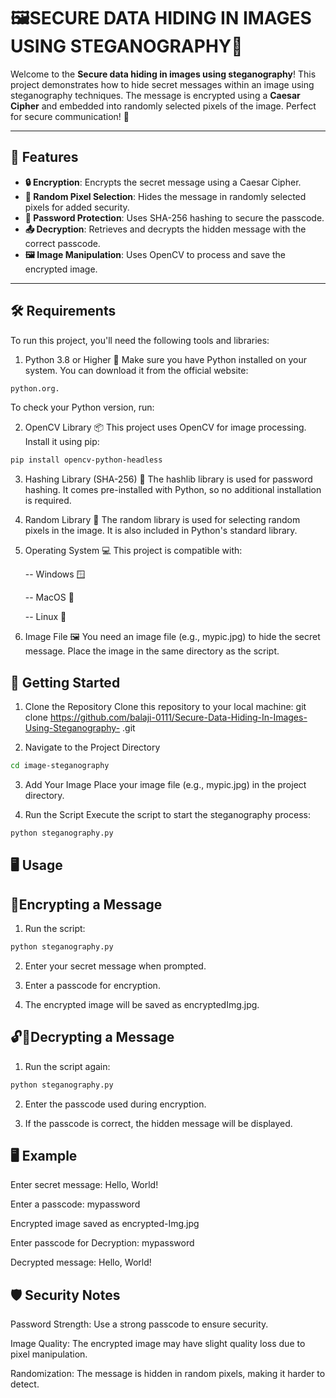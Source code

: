 # 🖼️SECURE DATA HIDING IN IMAGES USING STEGANOGRAPHY🔐

Welcome to the **Secure data hiding in images using steganography**! This project demonstrates how to hide secret messages within an image using steganography techniques. The message is encrypted using a **Caesar Cipher** and embedded into randomly selected pixels of the image. Perfect for secure communication! 🚀

---

## 🌟 Features

- **🔒 Encryption**: Encrypts the secret message using a Caesar Cipher.
- **🎲 Random Pixel Selection**: Hides the message in randomly selected pixels for added security.
- **🔐 Password Protection**: Uses SHA-256 hashing to secure the passcode.
- **📤 Decryption**: Retrieves and decrypts the hidden message with the correct passcode.
- **🖼️ Image Manipulation**: Uses OpenCV to process and save the encrypted image.

---

## 🛠️ Requirements
To run this project, you'll need the following tools and libraries:

1. Python 3.8 or Higher 🐍
Make sure you have Python installed on your system. You can download it from the official website:

```bash
python.org.
```
To check your Python version, run:

2. OpenCV Library 📦
This project uses OpenCV for image processing. Install it using pip:

```bash
pip install opencv-python-headless
```
3. Hashing Library (SHA-256) 🔐
The hashlib library is used for password hashing. It comes pre-installed with Python, so no additional installation is required.

4. Random Library 🎲
   The random library is used for selecting random pixels in the image. It is also included in Python's standard library.

5. Operating System 💻
   This project is compatible with:
   
   -- Windows 🪟
   
   -- MacOS 🍏
   
   -- Linux 🐧

7. Image File 🖼️
You need an image file (e.g., mypic.jpg) to hide the secret message. Place the image in the same directory as the script.

## 🚀 Getting Started

1. Clone the Repository
  Clone this repository to your local machine:
  git clone https://github.com/balaji-0111/Secure-Data-Hiding-In-Images-Using-Steganography-
.git

2. Navigate to the Project Directory
```bash
cd image-steganography
```

3. Add Your Image
Place your image file (e.g., mypic.jpg) in the project directory.

4. Run the Script
Execute the script to start the steganography process:
```bash
python steganography.py
```

## 🖥️ Usage

## 🔐Encrypting a Message

1. Run the script:
```bash
python steganography.py
```

2. Enter your secret message when prompted.

3. Enter a passcode for encryption.

4. The encrypted image will be saved as encryptedImg.jpg.

## 🔓🔑Decrypting a Message

1. Run the script again:
```bash
python steganography.py
```

2. Enter the passcode used during encryption.

3. If the passcode is correct, the hidden message will be displayed.

## 🖥️ Example

Enter secret message: Hello, World!

Enter a passcode: mypassword

Encrypted image saved as encrypted-Img.jpg

Enter passcode for Decryption: mypassword

Decrypted message: Hello, World!

## 🛡️ Security Notes

Password Strength: Use a strong passcode to ensure security.

Image Quality: The encrypted image may have slight quality loss due to pixel manipulation.

Randomization: The message is hidden in random pixels, making it harder to detect.
